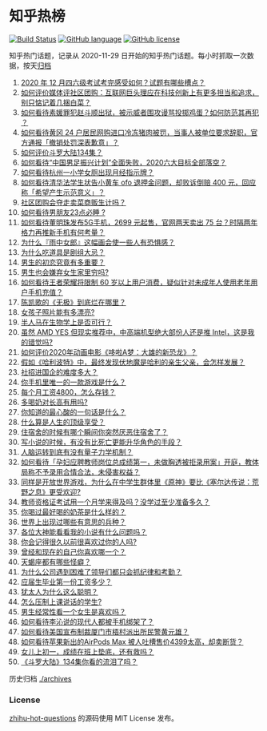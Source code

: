 # 知乎热榜
[![Build Status](https://github.com/ToWeLong/zhihu-hot-questions/workflows/CI/badge.svg)](https://github.com/ToWeLong/zhihu-hot-questions/actions)
[![GitHub language](https://img.shields.io/badge/language-golang-orange.svg)](https://golang.org/)
[![GitHub license](https://img.shields.io/github/license/ToWeLong/zhihu-hot-questions)](https://github.com/ToWeLong/zhihu-hot-questions/blob/main/LICENSE)

知乎热门话题，记录从 2020-11-29 日开始的知乎热门话题。每小时抓取一次数据，按天[归档](./archives)

<!-- BEGIN -->

1. [2020 年 12 月四六级考试考完感受如何？试题有哪些槽点？](https://www.zhihu.com/question/434463391)
1. [如何评价媒体评社区团购：互联网巨头理应在科技创新上有更多担当和追求，别只惦记着几捆白菜？](https://www.zhihu.com/question/434417447)
1. [如何看待素媛罪犯赵斗顺出狱，被示威者围攻谩骂投掷鸡蛋？如何防范其再犯 ？](https://www.zhihu.com/question/434463282)
1. [如何看待黄冈 24 户居民网购进口冷冻猪肉被罚，当事人被单位要求辞职，官方通报「撤销处罚深表歉意」？](https://www.zhihu.com/question/434428147)
1. [如何评价斗罗大陆134集？](https://www.zhihu.com/question/433566197)
1. [如何看待“中国男足振兴计划”全面失败，2020六大目标全部落空？](https://www.zhihu.com/question/434286196)
1. [如何看待杭州一小学女厕出现月经指示牌？](https://www.zhihu.com/question/434355875)
1. [如何看待清华法学生状告小黄车 ofo 退押金问题，却败诉倒赔 400 元，回应称「希望产生示范意义」？](https://www.zhihu.com/question/434207689)
1. [社区团购会夺走卖菜商贩生计吗？](https://www.zhihu.com/question/432629894)
1. [如何看待男朋友23点必睡 ?](https://www.zhihu.com/question/365619051)
1. [如何看待董明珠发布5G手机，2699 元起售，官网两天卖出 75 台？时隔两年格力再推新手机有何考量？](https://www.zhihu.com/question/434021475)
1. [为什么『雨中女郎』这幅画会使一些人有恐惧感？](https://www.zhihu.com/question/21525225)
1. [为什么吃道具是剧组大忌？](https://www.zhihu.com/question/47907880)
1. [男生的初恋究竟有多重要？](https://www.zhihu.com/question/284422641)
1. [男生也会嫌弃女生家里穷吗?](https://www.zhihu.com/question/372689929)
1. [如何看待王者荣耀将限制 60 岁以上用户消费，疑似针对未成年人使用老年用户手机充值？](https://www.zhihu.com/question/434375221)
1. [陈凯歌的《无极》到底烂在哪里？](https://www.zhihu.com/question/20702665)
1. [女孩子照片能有多漂亮?](https://www.zhihu.com/question/326533306)
1. [半人马在生物学上是否可行？](https://www.zhihu.com/question/427605771)
1. [虽然 AMD YES 但现实推荐中，中高端机型绝大部份人还是推 Intel，这是我的错觉吗?](https://www.zhihu.com/question/433988855)
1. [如何评价2020年动画电影《哆啦A梦：大雄的新恐龙》？](https://www.zhihu.com/question/336041197)
1. [假如《哈利波特》中，最终发现伏地魔是哈利的亲生父亲，会怎样发展？](https://www.zhihu.com/question/433010436)
1. [社招进国企的难度多大？](https://www.zhihu.com/question/313061788)
1. [你手机里唯一的一款游戏是什么？](https://www.zhihu.com/question/430068341)
1. [每个月工资4800，怎么存钱？](https://www.zhihu.com/question/433122058)
1. [多喝奶对长高有用吗?](https://www.zhihu.com/question/426002620)
1. [你知道的最心酸的一句话是什么？](https://www.zhihu.com/question/403124317)
1. [什么算是人生的顶级享受？](https://www.zhihu.com/question/56328597)
1. [住宿舍的时候有哪个瞬间你突然厌恶住宿舍了？](https://www.zhihu.com/question/278887939)
1. [写小说的时候，有没有比死亡更能升华角色的手段？](https://www.zhihu.com/question/434441815)
1. [人脑运转到底有没有量子力学机制？](https://www.zhihu.com/question/269417463)
1. [如何看待「孕妇应聘教师岗位总成绩第一，未做胸透被拒录用案」开庭，教体局称不予录用合情合法，未侵害权益？](https://www.zhihu.com/question/434376977)
1. [同样是开放世界游戏，为什么在中学生群体里《原神》要比《塞尔达传说：荒野之息》更受欢迎?](https://www.zhihu.com/question/431797416)
1. [教师资格证考试用一个月学来得及吗？没学过至少准备多久？](https://www.zhihu.com/question/412569772)
1. [你喝过最好喝的奶茶是什么样的？](https://www.zhihu.com/question/324665833)
1. [世界上出现过哪些有意思的兵种？](https://www.zhihu.com/question/419256945)
1. [各位大神能看看我的小说有什么问题吗？](https://www.zhihu.com/question/434398221)
1. [你会记得很久以前很喜欢过你的人吗?](https://www.zhihu.com/question/425929065)
1. [曾经和现在的自己你喜欢哪一个？](https://www.zhihu.com/question/427192374)
1. [天蝎座都有哪些怪癖？](https://www.zhihu.com/question/343302007)
1. [为什么公司遇到困难了领导们都只会抓纪律和考勤？](https://www.zhihu.com/question/432303634)
1. [应届生毕业第一份工资多少？](https://www.zhihu.com/question/344657217)
1. [犹太人为什么这么聪明？](https://www.zhihu.com/question/19597316)
1. [怎么压制上课说话的学生?](https://www.zhihu.com/question/422882343)
1. [男生经常性看一个女生是喜欢吗？](https://www.zhihu.com/question/430158905)
1. [如何看待李沁说的现代人都被手机绑架了？](https://www.zhihu.com/question/434357103)
1. [如何看待美国宣布制裁厦门市梧村派出所民警黄元雄？](https://www.zhihu.com/question/434376954)
1. [如何看待苹果新出的AirPods Max 被人吐槽售价4399太高，却卖断货？](https://www.zhihu.com/question/433995186)
1. [女儿上初一，成绩在班上垫底，还有救吗？](https://www.zhihu.com/question/431124748)
1. [《斗罗大陆》134集你看的流泪了吗？](https://www.zhihu.com/question/434465046)

<!-- END -->

历史归档 [./archives](./archives)


### License
[zhihu-hot-questions](https://github.com/towelong/zhihu-hot-questions) 的源码使用 MIT License 发布。